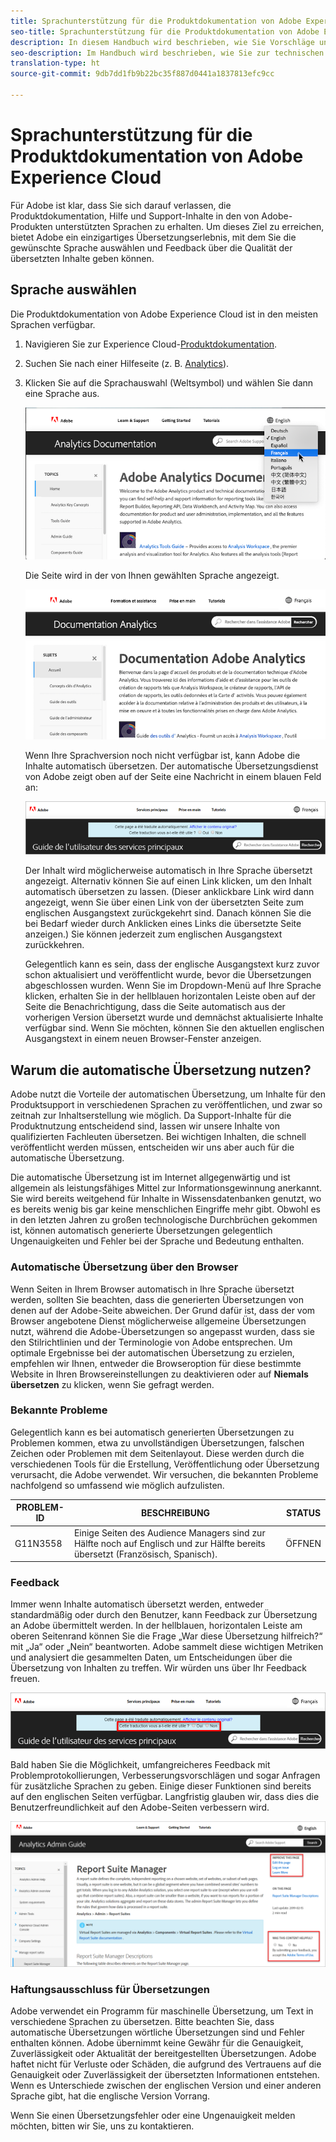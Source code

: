 ```yaml
---
title: Sprachunterstützung für die Produktdokumentation von Adobe Experience Cloud
seo-title: Sprachunterstützung für die Produktdokumentation von Adobe Experience Cloud
description: In diesem Handbuch wird beschrieben, wie Sie Vorschläge und Ergänzungen zur Adobe-Dokumentationsseite hinzufügen können.
seo-description: Im Handbuch wird beschrieben, wie Sie zur technischen [!UICONTROL Adobe Experience Cloud]-Dokumentation beitragen können.
translation-type: ht
source-git-commit: 9db7dd1fb9b22bc35f887d0441a1837813efc9cc

---
```



# Sprachunterstützung für die Produktdokumentation von Adobe Experience Cloud

Für Adobe ist klar, dass Sie sich darauf verlassen, die Produktdokumentation, Hilfe und Support-Inhalte in den von Adobe-Produkten unterstützten Sprachen zu erhalten. Um dieses Ziel zu erreichen, bietet Adobe ein einzigartiges Übersetzungserlebnis, mit dem Sie die gewünschte Sprache auswählen und Feedback über die Qualität der übersetzten Inhalte geben können.

## Sprache auswählen

Die Produktdokumentation von Adobe Experience Cloud ist in den meisten Sprachen verfügbar.

1. Navigieren Sie zur Experience Cloud-[Produktdokumentation](https://helpx.adobe.com/de/support/experience-cloud.html).

1. Suchen Sie nach einer Hilfeseite (z. B. [Analytics](https://docs.adobe.com/content/help/de-DE/analytics/landing/home.html)).

1. Klicken Sie auf die Sprachauswahl (Weltsymbol) und wählen Sie dann eine Sprache aus.

   ![Sprachauswahl](assets/language-dropdown.png)

   Die Seite wird in der von Ihnen gewählten Sprache angezeigt.

   ![Übersetzte Seite](assets/french.png)

   Wenn Ihre Sprachversion noch nicht verfügbar ist, kann Adobe die Inhalte automatisch übersetzen. Der automatische Übersetzungsdienst von Adobe zeigt oben auf der Seite eine Nachricht in einem blauen Feld an:

   ![Übersetzungsnachricht](assets/machine-translation-message.png)

   Der Inhalt wird möglicherweise automatisch in Ihre Sprache übersetzt angezeigt. Alternativ können Sie auf einen Link klicken, um den Inhalt automatisch übersetzen zu lassen. (Dieser anklickbare Link wird dann angezeigt, wenn Sie über einen Link von der übersetzten Seite zum englischen Ausgangstext zurückgekehrt sind. Danach können Sie die bei Bedarf wieder durch Anklicken eines Links die übersetzte Seite anzeigen.) Sie können jederzeit zum englischen Ausgangstext zurückkehren.

   Gelegentlich kann es sein, dass der englische Ausgangstext kurz zuvor schon aktualisiert und veröffentlicht wurde, bevor die Übersetzungen abgeschlossen wurden. Wenn Sie im Dropdown-Menü auf Ihre Sprache klicken, erhalten Sie in der hellblauen horizontalen Leiste oben auf der Seite die Benachrichtigung, dass die Seite automatisch aus der vorherigen Version übersetzt wurde und demnächst aktualisierte Inhalte verfügbar sind. Wenn Sie möchten, können Sie den aktuellen englischen Ausgangstext in einem neuen Browser-Fenster anzeigen.

## Warum die automatische Übersetzung nutzen?

Adobe nutzt die Vorteile der automatischen Übersetzung, um Inhalte für den Produktsupport in verschiedenen Sprachen zu veröffentlichen, und zwar so zeitnah zur Inhaltserstellung wie möglich. Da Support-Inhalte für die Produktnutzung entscheidend sind, lassen wir unsere Inhalte von qualifizierten Fachleuten übersetzen. Bei wichtigen Inhalten, die schnell veröffentlicht werden müssen, entscheiden wir uns aber auch für die automatische Übersetzung.

Die automatische Übersetzung ist im Internet allgegenwärtig und ist allgemein als leistungsfähiges Mittel zur Informationsgewinnung anerkannt. Sie wird bereits weitgehend für Inhalte in Wissensdatenbanken genutzt, wo es bereits wenig bis gar keine menschlichen Eingriffe mehr gibt. Obwohl es in den letzten Jahren zu großen technologische Durchbrüchen gekommen ist, können automatisch generierte Übersetzungen gelegentlich Ungenauigkeiten und Fehler bei der Sprache und Bedeutung enthalten.

### Automatische Übersetzung über den Browser

Wenn Seiten in Ihrem Browser automatisch in Ihre Sprache übersetzt werden, sollten Sie beachten, dass die generierten Übersetzungen von denen auf der Adobe-Seite abweichen. Der Grund dafür ist, dass der vom Browser angebotene Dienst möglicherweise allgemeine Übersetzungen nutzt, während die Adobe-Übersetzungen so angepasst wurden, dass sie den Stilrichtlinien und der Terminologie von Adobe entsprechen. Um optimale Ergebnisse bei der automatischen Übersetzung zu erzielen, empfehlen wir Ihnen, entweder die Browseroption für diese bestimmte Website in Ihren Browsereinstellungen zu deaktivieren oder auf **Niemals übersetzen** zu klicken, wenn Sie gefragt werden.

### Bekannte Probleme

Gelegentlich kann es bei automatisch generierten Übersetzungen zu Problemen kommen, etwa zu unvollständigen Übersetzungen, falschen Zeichen oder Problemen mit dem Seitenlayout. Diese werden durch die verschiedenen Tools für die Erstellung, Veröffentlichung oder Übersetzung verursacht, die Adobe verwendet. Wir versuchen, die bekannten Probleme nachfolgend so umfassend wie möglich aufzulisten.

| **PROBLEM-ID** | **BESCHREIBUNG** | **STATUS** |
|--------------|-------------------------------------------------------------------------------------|------------|
| G11N3558 | Einige Seiten des Audience Managers sind zur Hälfte noch auf Englisch und zur Hälfte bereits übersetzt (Französisch, Spanisch). | ÖFFNEN |

### Feedback

Immer wenn Inhalte automatisch übersetzt werden, entweder standardmäßig oder durch den Benutzer, kann Feedback zur Übersetzung an Adobe übermittelt werden. In der
hellblauen, horizontalen Leiste am oberen Seitenrand können Sie die Frage „War diese Übersetzung hilfreich?“ mit „Ja“ oder „Nein“ beantworten. Adobe sammelt diese wichtigen
Metriken und analysiert die gesammelten Daten, um Entscheidungen über die Übersetzung von Inhalten zu treffen. Wir würden uns über Ihr Feedback freuen.

![Feedback](assets/machine-translation-feedback.png)

Bald haben Sie die Möglichkeit, umfangreicheres Feedback mit Problemprotokollierungen, Verbesserungsvorschlägen und sogar Anfragen für zusätzliche Sprachen zu geben. Einige dieser Funktionen sind bereits auf den englischen Seiten verfügbar. Langfristig glauben wir, dass dies die Benutzerfreundlichkeit auf den
Adobe-Seiten verbessern wird.

![Diese Seite verbessern](assets/feedback.png)

### Haftungsausschluss für Übersetzungen

Adobe verwendet ein Programm für maschinelle Übersetzung, um Text in verschiedene Sprachen zu übersetzen. Bitte beachten Sie, dass automatische Übersetzungen wörtliche Übersetzungen sind und Fehler enthalten können. Adobe übernimmt keine Gewähr für die Genauigkeit, Zuverlässigkeit oder Aktualität der bereitgestellten Übersetzungen. Adobe haftet nicht für Verluste oder Schäden, die aufgrund des Vertrauens auf die Genauigkeit oder Zuverlässigkeit der übersetzten Informationen entstehen. Wenn es Unterschiede zwischen der englischen Version und einer anderen Sprache gibt, hat die englische Version Vorrang.

Wenn Sie einen Übersetzungsfehler oder eine Ungenauigkeit melden möchten, bitten wir Sie, uns zu kontaktieren.
